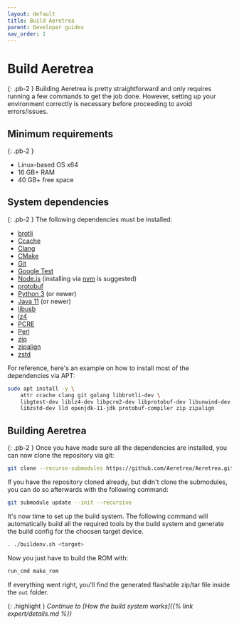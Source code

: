 ```yaml
---
layout: default
title: Build Aeretrea
parent: Developer guides
nav_order: 1
---
```


# Build Aeretrea
{: .pb-2 }
Building Aeretrea is pretty straightforward and only requires running a few commands to get the job done. However, setting up your environment correctly is necessary before proceeding to avoid errors/issues.

## Minimum requirements
{: .pb-2 }
- Linux-based OS x64
- 16 GB+ RAM
- 40 GB+ free space

## System dependencies
{: .pb-2 }
The following dependencies must be installed:
- [brotli](https://github.com/google/brotli)
- [Ccache](https://ccache.dev/)
- [Clang](https://clang.llvm.org/)
- [CMake](https://cmake.org/)
- [Git](https://git-scm.com/)
- [Google Test](https://github.com/google/googletest)
- [Node.js](https://nodejs.org/) (installing via [nvm](https://github.com/nvm-sh/nvm) is suggested)
- [protobuf](https://github.com/protocolbuffers/protobuf)
- [Python 3](https://www.python.org/) (or newer)
- [Java 11](https://www.java.com/) (or newer)
- [libusb](https://libusb.info/)
- [lz4](https://github.com/lz4/lz4)
- [PCRE](https://pcre.sourceforge.net/)
- [Perl](https://www.perl.org/)
- [zip](https://www.unix.com/man-page/v7/1/zip/)
- [zipalign](https://developer.android.com/tools/zipalign)
- [zstd](https://facebook.github.io/zstd/)

For reference, here's an example on how to install most of the dependencies via APT:
```bash
sudo apt install -y \
    attr ccache clang git golang libbrotli-dev \
    libgtest-dev liblz4-dev libpcre2-dev libprotobuf-dev libunwind-dev libusb-1.0-0-dev \
    libzstd-dev lld openjdk-11-jdk protobuf-compiler zip zipalign
```

## Building Aeretrea
{: .pb-2 }
Once you have made sure all the dependencies are installed, you can now clone the repository via git:
```bash
git clone --recurse-submodules https://github.com/Aeretrea/Aeretrea.git && cd Aeretrea
```

If you have the repository cloned already, but didn't clone the submodules, you can do so afterwards with the following command:
```bash
git submodule update --init --recursive
```

It's now time to set up the build system. The following command will automatically build all the required tools by the build system and generate the build config for the choosen target device.
```bash
. ./buildenv.sh <target>
```

Now you just have to build the ROM with:
```bash
run_cmd make_rom
```

If everything went right, you'll find the generated flashable zip/tar file inside the `out` folder.

{: .highlight }
*Continue to [How the build system works]({% link expert/details.md %})*

